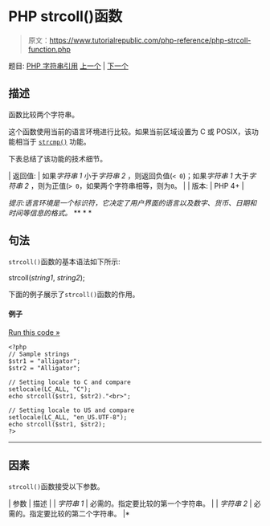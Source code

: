 # PHP strcoll()函数

> 原文：<https://www.tutorialrepublic.com/php-reference/php-strcoll-function.php>

题目: [PHP 字符串引用](php-string-functions.php) [上一个](php-strcmp-function.php) | [下一个](php-strcspn-function.php)

## 描述

函数比较两个字符串。

这个函数使用当前的语言环境进行比较。如果当前区域设置为 C 或 POSIX，该功能相当于 [`strcmp()`](php-strcmp-function.php) 功能。

下表总结了该功能的技术细节。

| 返回值: | 如果*字符串 1* 小于*字符串 2* ，则返回负值(`< 0`)；如果*字符串 1* 大于*字符串 2* ，则为正值(`> 0`，如果两个字符串相等，则为`0`。 |
| 版本: | PHP 4+ |

 *提示:语言环境是一个标识符，它决定了用户界面的语言以及数字、货币、日期和时间等信息的格式。*  ** * *

## 句法

`strcoll()`函数的基本语法如下所示:

strcoll(*string1*, *string2*);

下面的例子展示了`strcoll()`函数的作用。

#### 例子

[Run this code »](javascript:void(0); "Disabled")

```
<?php
// Sample strings
$str1 = "alligator";
$str2 = "Alligator";

// Setting locale to C and compare
setlocale(LC_ALL, "C");
echo strcoll($str1, $str2)."<br>";

// Setting locale to US and compare
setlocale(LC_ALL, "en_US.UTF-8");
echo strcoll($str1, $str2);
?>
```

* * *

## 因素

`strcoll()`函数接受以下参数。

| 参数 | 描述 |
| *字符串 1* | 必需的。指定要比较的第一个字符串。 |
| *字符串 2* | 必需的。指定要比较的第二个字符串。 |*